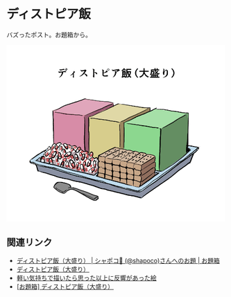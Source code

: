 # ディストピア飯

バズったポスト。お題箱から。

![](./cover.png)

## 関連リンク

- [ディストピア飯（大盛り） | シャポコ🌵 (@shapoco)さんへのお題 | お題箱](https://odaibako.net/odais/d28e1722-847e-4e78-862f-da78343dcd14)
- [ディストピア飯（大盛り）](https://x.com/shapoco/status/1612858811097976832)
- [軽い気持ちで描いたら思った以上に反響があった絵](https://misskey.io/notes/9sacfvyurr1u03ei)
- [\[お題箱\] ディストピア飯（大盛り）](https://bsky.app/profile/shapoco.net/post/3kljskhii5d24)
